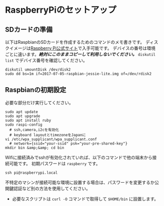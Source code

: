 # RaspberryPiのセットアップ

## SDカードの準備
以下はRaspbianのSDカードを作成するためのコマンドのメモ書きです。
ディスクイメージは<a href="https://www.raspberrypi.org/downloads/raspbian/">Raspberry Pi公式サイト</a>で入手可能です。
デバイスの番号は環境ごとに違います。***絶対にこのままコピーして利用しないでください。*** `diskutil list` でデバイス番号を確認してください。

```
diskutil umountDisk /dev/disk2
sudo dd bs=1m if=2017-07-05-raspbian-jessie-lite.img of=/dev/rdisk2
```

## Raspbianの初期設定
必要な部分だけ実行してください。

```
sudo apt update
sudo apt upgrade
sudo apt install ruby
sudo raspi-config
  # ssh,camera,i2cを有効化
  # keyboard layoutとtimezoneをJapanに
vi /etc/wpa_supplicant/wpa_supplicant.conf
  # network={ssid="your-ssid" psk="your-pre-shared-key"}
mkdir bin &amp;&amp; cd bin
```

Wifiに接続済みでsshが有効化されていれば、以下のコマンドで他の端末から接続可能です。
初期パスワードは `raspberry` です。

```
ssh pi@raspberrypi.local
```

不特定のマシンが接続可能な環境に設置する場合は、パスワードを変更するか公開鍵認証など別の方法を使用してください。

- 必要なスクリプトは `curl -O` コマンドで取得して `$HOME/bin` に設置します。

